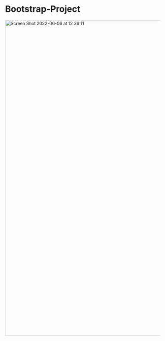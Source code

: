 # Bootstrap-Project

<img width="1025" alt="Screen Shot 2022-06-06 at 12 36 11" src="https://user-images.githubusercontent.com/101603320/172145123-02420a1f-2f67-43de-819d-25d5729dfd88.png">
